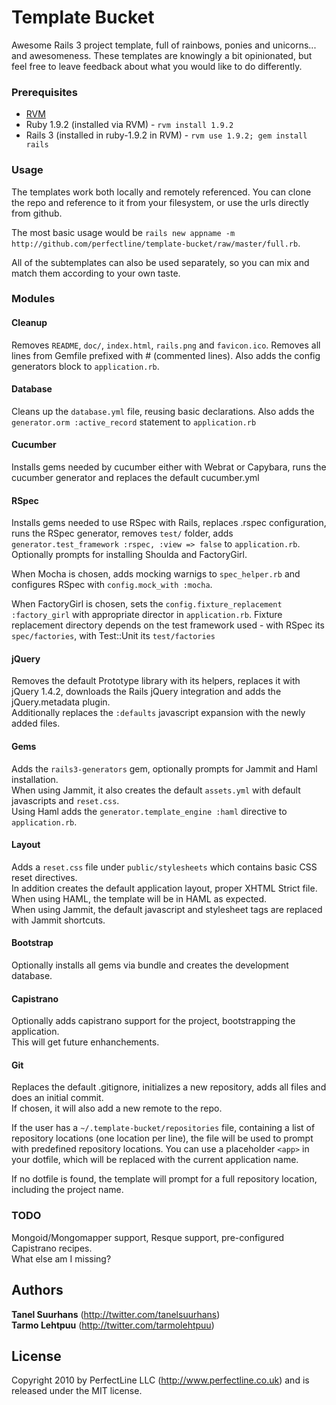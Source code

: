 # Template Bucket

Awesome Rails 3 project template, full of rainbows, ponies and unicorns... and awesomeness.
These templates are knowingly a bit opinionated, but feel free to leave feedback about what you would like to do differently.

### Prerequisites

- [RVM](http://rvm.beginrescueend.com/)
- Ruby 1.9.2 (installed via RVM) - `rvm install 1.9.2`
- Rails 3 (installed in ruby-1.9.2 in RVM) - `rvm use 1.9.2; gem install rails`

### Usage

The templates work both locally and remotely referenced.
You can clone the repo and reference to it from your filesystem, or use the urls directly from github.

The most basic usage would be `rails new appname -m http://github.com/perfectline/template-bucket/raw/master/full.rb`. 

All of the subtemplates can also be used separately, so you can mix and match them according to your own taste.

### Modules
#### Cleanup
Removes `README`, `doc/`, `index.html`, `rails.png` and `favicon.ico`.
Removes all lines from Gemfile prefixed with # (commented lines).
Also adds the config generators block to `application.rb`.

#### Database
Cleans up the `database.yml` file, reusing basic declarations.
Also adds the `generator.orm :active_record` statement to `application.rb`

#### Cucumber
Installs gems needed by cucumber either with Webrat or Capybara, runs the cucumber generator and replaces the default cucumber.yml

#### RSpec
Installs gems needed to use RSpec with Rails, replaces .rspec configuration, runs the RSpec generator, removes `test/` folder, adds `generator.test_framework :rspec, :view => false` to `application.rb`.
Optionally prompts for installing Shoulda and FactoryGirl.

When Mocha is chosen, adds mocking warnigs to `spec_helper.rb` and configures RSpec with `config.mock_with :mocha`.

When FactoryGirl is chosen, sets the `config.fixture_replacement :factory_girl` with appropriate director in `application.rb`.
Fixture replacement directory depends on the test framework used - with RSpec its `spec/factories`, with Test::Unit its `test/factories`

#### jQuery
Removes the default Prototype library with its helpers, replaces it with jQuery 1.4.2, downloads the Rails jQuery integration and adds the jQuery.metadata plugin.  
Additionally replaces the `:defaults` javascript expansion with the newly added files.

#### Gems
Adds the `rails3-generators` gem, optionally prompts for Jammit and Haml installation.  
When using Jammit, it also creates the default `assets.yml` with default javascripts and `reset.css`.  
Using Haml adds the `generator.template_engine :haml` directive to `application.rb`.

#### Layout
Adds a `reset.css` file under `public/stylesheets` which contains basic CSS reset directives.  
In addition creates the default application layout, proper XHTML Strict file.  
When using HAML, the template will be in HAML as expected.  
When using Jammit, the default javascript and stylesheet tags are replaced with Jammit shortcuts.

#### Bootstrap
Optionally installs all gems via bundle and creates the development database.

#### Capistrano
Optionally adds capistrano support for the project, bootstrapping the application.  
This will get future enhanchements.

#### Git
Replaces the default .gitignore, initializes a new repository, adds all files and does an initial commit.  
If chosen, it will also add a new remote to the repo.  

If the user has a `~/.template-bucket/repositories` file, containing a list of repository locations (one location per line), the file will be used to prompt with predefined repository locations. You can use a placeholder `<app>` in your dotfile, which will be replaced with the current application name.

If no dotfile is found, the template will prompt for a full repository location, including the project name.

### TODO
Mongoid/Mongomapper support, Resque support, pre-configured Capistrano recipes.  
What else am I missing?

## Authors

**Tanel Suurhans** (<http://twitter.com/tanelsuurhans>)  
**Tarmo Lehtpuu** (<http://twitter.com/tarmolehtpuu>)

## License
Copyright 2010 by PerfectLine LLC (<http://www.perfectline.co.uk>) and is released under the MIT license.